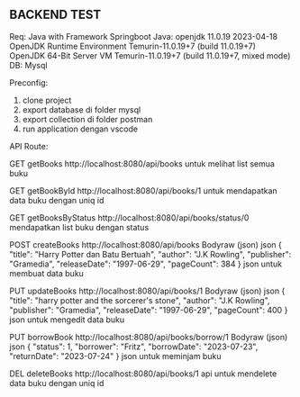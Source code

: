 ## BACKEND TEST

Req: 
Java with Framework Springboot
Java: 
openjdk 11.0.19 2023-04-18
OpenJDK Runtime Environment Temurin-11.0.19+7 (build 11.0.19+7)
OpenJDK 64-Bit Server VM Temurin-11.0.19+7 (build 11.0.19+7, mixed mode)
DB: Mysql

Preconfig:
1. clone project
2. export database di folder mysql
3. export collection di folder postman
4. run application dengan vscode

API Route:

GET
getBooks
http://localhost:8080/api/books 
untuk melihat list semua buku

GET
getBookById
http://localhost:8080/api/books/1
untuk mendapatkan data buku dengan uniq id

GET
getBooksByStatus
http://localhost:8080/api/books/status/0
mendapatkan list buku dengan status

POST
createBooks
http://localhost:8080/api/books
Bodyraw (json)
json
{
  "title": "Harry Potter dan Batu Bertuah",
  "author": "J.K Rowling",
  "publisher": "Gramedia",
  "releaseDate": "1997-06-29",
  "pageCount": 384
}
json untuk membuat data buku

PUT
updateBooks
http://localhost:8080/api/books/1
Bodyraw (json)
json
{
  "title": "harry potter and the sorcerer's stone",
  "author": "J.K Rowling",
  "publisher": "Gramedia",
  "releaseDate": "1997-06-29",
  "pageCount": 400
}
json untuk mengedit data buku

PUT
borrowBook
http://localhost:8080/api/books/borrow/1
Bodyraw (json)
json
{
  "status": 1,
  "borrower": "Fritz",
  "borrowDate": "2023-07-23",
  "returnDate": "2023-07-24"
}
json untuk meminjam buku

DEL
deleteBooks
http://localhost:8080/api/books/1
api untuk mendelete data buku dengan uniq id
